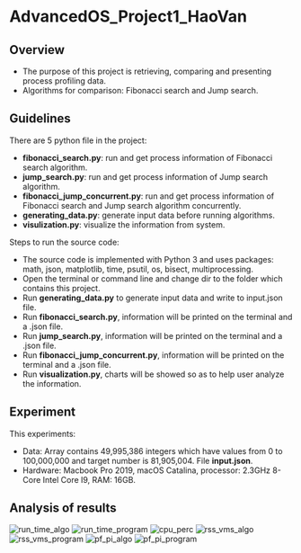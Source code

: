 # AdvancedOS_Project1_HaoVan

<h2><b>Overview</b></h2>
<ul>
  <li>The purpose of this project is retrieving, comparing and presenting process profiling data.</li>
  <li>Algorithms for comparison: Fibonacci search and Jump search.</li>
</ul>

<h2><b>Guidelines</b><br></h2>
 There are 5 python file in the project: 
<ul>
  <li><b>fibonacci_search.py</b>: run and get process information of Fibonacci search algorithm.
  <li><b>jump_search.py</b>: run and get process information of Jump search algorithm.
  <li><b>fibonacci_jump_concurrent.py</b>: run and get process information of Fibonacci search and Jump search algorithm concurrently.
  <li><b>generating_data.py</b>: generate input data before running algorithms. 
  <li><b>visulization.py</b>: visualize the information from system. 
</ul>
Steps to run the source code:
<ul>
  <li>The source code is implemented with Python 3 and uses packages: math, json, matplotlib, time, psutil, os, bisect, multiprocessing.</li>
  <li>Open the terminal or command line and change dir to the folder which contains this project.</li>
  <li>Run <b>generating_data.py</b> to generate input data and write to input.json file.</li>
  <li>Run <b>fibonacci_search.py</b>, information will be printed on the terminal and a .json file.</li>
  <li>Run <b>jump_search.py</b>, information will be printed on the terminal and a .json file.</li>
  <li>Run <b>fibonacci_jump_concurrent.py</b>, information will be printed on the terminal and a .json file.</li>
  <li>Run <b>visualization.py</b>, charts will be showed so as to help user analyze the information.</li>
</ul>
<h2><b>Experiment</b></h2>
This experiments:
<ul>
  <li>Data: Array contains 49,995,386 integers which have values from 0 to 100,000,000 and target number is 81,905,004. File <b>input.json</b>.</li>
  <li>Hardware: Macbook Pro 2019, macOS Catalina, processor: 2.3GHz 8-Core Intel Core I9, RAM: 16GB.</li>
</ul>
<h2><b>Analysis of results</b></h2>

![run_time_algo](https://i.imgur.com/DMSW02R.png)
![run_time_program](https://i.imgur.com/mOnWprA.png)
![cpu_perc](https://i.imgur.com/6enNfzl.png)
![rss_vms_algo](https://i.imgur.com/EPoawdt.png)
![rss_vms_program](https://i.imgur.com/D8hnQPj.png)
![pf_pi_algo](https://i.imgur.com/Lcdb4Hf.png)
![pf_pi_program](https://i.imgur.com/gBXYVvx.png)
